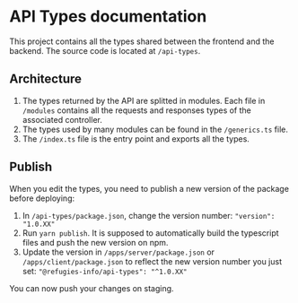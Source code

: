 # API Types documentation

This project contains all the types shared between the frontend and the backend.
The source code is located at `/api-types`.

## Architecture

1. The types returned by the API are splitted in modules. Each file in `/modules` contains all the requests and responses types of the associated controller.
2. The types used by many modules can be found in the `/generics.ts` file.
3. The `/index.ts` file is the entry point and exports all the types.

## Publish

When you edit the types, you need to publish a new version of the package before deploying:

1. In `/api-types/package.json`, change the version number: `"version": "1.0.XX"`
2. Run `yarn publish`. It is supposed to automatically build the typescript files and push the new version on npm.
3. Update the version in `/apps/server/package.json` or `/apps/client/package.json` to reflect the new version number you just set: `"@refugies-info/api-types": "^1.0.XX"`

You can now push your changes on staging.

